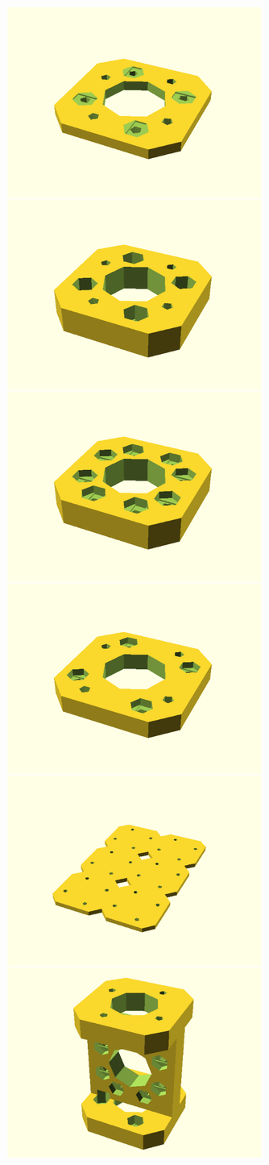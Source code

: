 ![](tile_T24_2mm.png)
![](tile_T24_5mm.png)
![](tile_T24_5mm_centered.png)
![](tile_T36_5mm.png)
![](tile_raw_plate_T24_2x3_2mm.png)
![](tile_H_T24_5mm.png)
